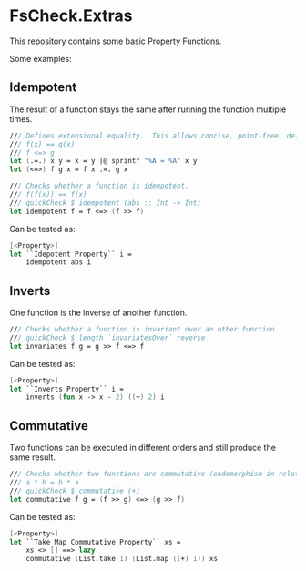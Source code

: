 # FsCheck.Extras
This repository contains some basic Property Functions.

Some examples:

## Idempotent
The result of a function stays the same after running the function multiple times.

```fsharp
/// Defines extensional equality.  This allows concise, point-free, definitions of laws.
/// f(x) == g(x)
/// f <=> g
let (.=.) x y = x = y |@ sprintf "%A = %A" x y
let (<=>) f g x = f x .=. g x

/// Checks whether a function is idempotent.
/// f(f(x)) == f(x)
/// quickCheck $ idempotent (abs :: Int -> Int)
let idempotent f = f <=> (f >> f)
```

Can be tested as:

```fsharp
[<Property>] 
let ``Idepotent Property`` i = 
    idempotent abs i
```

## Inverts
One function is the inverse of another function.

```fsharp
/// Checks whether a function is invariant over an other function.
/// quickCheck $ length `invariatesOver` reverse
let invariates f g = g >> f <=> f
```

Can be tested as:

```fsharp
[<Property>]
let ``Inverts Property`` i =
    inverts (fun x -> x - 2) ((+) 2) i
```

## Commutative
Two functions can be executed in different orders and still produce the same result.

```fsharp
/// Checks whether two functions are commutative (endomorphism in relation to a unary operator).
/// a * b = b * a
/// quickCheck $ commutative (+)
let commutative f g = (f >> g) <=> (g >> f)
```

Can be tested as:

```fsharp
[<Property>]
let ``Take Map Commutative Property`` xs =
    xs <> [] ==> lazy
    commutative (List.take 1) (List.map ((+) 1)) xs
```

